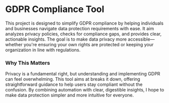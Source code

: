 # GDPR Compliance Tool
This project is designed to simplify GDPR compliance by helping individuals and businesses navigate data protection requirements with ease. It aim analyzes privacy policies, checks for compliance gaps, and provides clear, actionable insights. The goal is to make data privacy more accessible—whether you're ensuring your own rights are protected or keeping your organization in line with regulations.

### Why This Matters
Privacy is a fundamental right, but understanding and implementing GDPR can feel overwhelming. This tool aims at breaks it down, offering straightforward guidance to help users stay compliant without the confusion. By combining automation with clear, digestible insights, I hope to make data protection simpler and more intuitive for everyone.
